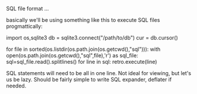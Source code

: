 SQL file format ...

basically we'll be using something like this to execute SQL files
progmattically:

import os,sqlite3
db = sqlite3.connect("/path/to/db")
cur = db.cursor()

for file in sorted(os.listdir(os.path.join(os.getcwd(),"sql"))): 
    with open(os.path.join(os.getcwd(),"sql",file),'r') as sql_file: 
        sql=sql_file.read().splitlines() 
        for line in sql: 
          retro.execute(line) 

SQL statements will need to be all in one line. Not ideal for 
viewing, but let's us be lazy. Should be fairly simple to write 
SQL expander, deflater if needed.